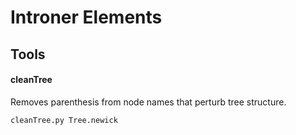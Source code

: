 # Introner Elements


## Tools

#### cleanTree

Removes parenthesis from node names that perturb tree structure.

```
cleanTree.py Tree.newick
```
